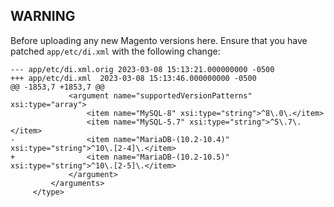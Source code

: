 ## WARNING

Before uploading any new Magento versions here. Ensure that you have patched `app/etc/di.xml` with the following change:

```
--- app/etc/di.xml.orig	2023-03-08 15:13:21.000000000 -0500
+++ app/etc/di.xml	2023-03-08 15:13:46.000000000 -0500
@@ -1853,7 +1853,7 @@
             <argument name="supportedVersionPatterns" xsi:type="array">
                 <item name="MySQL-8" xsi:type="string">^8\.0\.</item>
                 <item name="MySQL-5.7" xsi:type="string">^5\.7\.</item>
-                <item name="MariaDB-(10.2-10.4)" xsi:type="string">^10\.[2-4]\.</item>
+                <item name="MariaDB-(10.2-10.5)" xsi:type="string">^10\.[2-5]\.</item>
             </argument>
         </arguments>
     </type>
```
